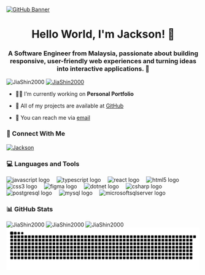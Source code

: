 [![GitHub Banner](https://images-wixmp-ed30a86b8c4ca887773594c2.wixmp.com/f/c83c004e-1370-4756-88e5-4071de797088/de0dib6-0d584820-45d9-49c8-a54d-a33b98ac8372.gif?token=eyJ0eXAiOiJKV1QiLCJhbGciOiJIUzI1NiJ9.eyJzdWIiOiJ1cm46YXBwOjdlMGQxODg5ODIyNjQzNzNhNWYwZDQxNWVhMGQyNmUwIiwiaXNzIjoidXJuOmFwcDo3ZTBkMTg4OTgyMjY0MzczYTVmMGQ0MTVlYTBkMjZlMCIsIm9iaiI6W1t7InBhdGgiOiJcL2ZcL2M4M2MwMDRlLTEzNzAtNDc1Ni04OGU1LTQwNzFkZTc5NzA4OFwvZGUwZGliNi0wZDU4NDgyMC00NWQ5LTQ5YzgtYTU0ZC1hMzNiOThhYzgzNzIuZ2lmIn1dXSwiYXVkIjpbInVybjpzZXJ2aWNlOmZpbGUuZG93bmxvYWQiXX0.oIKwFOK9Aqd8E2YOv8KDWQoSyNhyM_7E6T34Td20ZKE)](https://github.com/JiaShin2000)
<h1 align="center">Hello World, I'm Jackson! 👋</h1>

<h3 align="center">A Software Engineer from Malaysia, passionate about building responsive, user-friendly web experiences and turning ideas into interactive applications. 🚀</h3>

<img src="https://komarev.com/ghpvc/?username=JiaShin2000&label=Profile%20views&color=0e75b6&style=flat" alt="JiaShin2000" />
<a href="https://github.com/ryo-ma/github-profile-trophy"><img src="https://github-profile-trophy.vercel.app/?username=JiaShin2000&row=1" alt="JiaShin2000" /></a>

- 👨‍💻 I’m currently working on **Personal Portfolio**

- 📁 All of my projects are available at [GitHub](https://github.com/JiaShin2000?tab=repositories)

- 📩 You can reach me via [email](mailto:jiashin1644@gmail.com)

<h3 align="left">🤝 Connect With Me</h3>
<p align="left">
<a href="https://www.linkedin.com/in/jiashin/" target="blank"><img align="center" src="https://raw.githubusercontent.com/rahuldkjain/github-profile-readme-generator/master/src/images/icons/Social/linked-in-alt.svg" alt="Jackson" height="30" width="30" /></a>
</p>

<h3 align="left">💻 Languages and Tools</h3>
<div align="left">
  <img src="https://cdn.jsdelivr.net/gh/devicons/devicon/icons/javascript/javascript-original.svg" height="40" alt="javascript logo"  />
  <img width="10" />
  <img src="https://cdn.jsdelivr.net/gh/devicons/devicon/icons/typescript/typescript-original.svg" height="40" alt="typescript logo"  />
  <img width="10" />
  <img src="https://cdn.jsdelivr.net/gh/devicons/devicon/icons/react/react-original.svg" height="40" alt="react logo"  />
  <img width="10" />
  <img src="https://cdn.jsdelivr.net/gh/devicons/devicon/icons/html5/html5-original.svg" height="40" alt="html5 logo"  />
  <img width="10" />
  <img src="https://cdn.jsdelivr.net/gh/devicons/devicon/icons/css3/css3-original.svg" height="40" alt="css3 logo"  />
  <img width="10" />
  <img src="https://cdn.jsdelivr.net/gh/devicons/devicon@latest/icons/figma/figma-original.svg" height="40" alt="figma logo"  />
  <img width="10" />
  <img src="https://cdn.jsdelivr.net/gh/devicons/devicon@latest/icons/dot-net/dot-net-plain-wordmark.svg" height="40" alt="dotnet logo"  />
  <img width="10" />
  <img src="https://cdn.jsdelivr.net/gh/devicons/devicon/icons/csharp/csharp-original.svg" height="40" alt="csharp logo"  />
  <img width="10" />
  <img src="https://cdn.jsdelivr.net/gh/devicons/devicon@latest/icons/postgresql/postgresql-original.svg" height="40" alt="postgresql logo"  />
  <img width="10" />
  <img src="https://cdn.jsdelivr.net/gh/devicons/devicon@latest/icons/mysql/mysql-original-wordmark.svg" height="40" alt="mysql logo"  />
  <img width="10" />
  <img src="https://cdn.jsdelivr.net/gh/devicons/devicon@latest/icons/microsoftsqlserver/microsoftsqlserver-plain-wordmark.svg" height="40" alt="microsoftsqlserver logo"  />
</div>

<h3 align="left">📊 GitHub Stats</h3>
<div>
<img src="https://github-readme-stats.vercel.app/api/top-langs?username=JiaShin2000&show_icons=true&locale=en&layout=compact" alt="JiaShin2000" height="200" />

<img src="https://github-readme-stats.vercel.app/api?username=JiaShin2000&show_icons=true&locale=en" alt="JiaShin2000" height="200" />

<img src="https://github-readme-streak-stats.herokuapp.com/?user=JiaShin2000&" alt="JiaShin2000" height="200" />
</div>

<picture>
  <source media="(prefers-color-scheme: dark)" srcset="https://raw.githubusercontent.com/JiaShin2000/JiaShin2000/output/github-snake-dark.svg" />
  <source media="(prefers-color-scheme: light)" srcset="https://raw.githubusercontent.com/JiaShin2000/JiaShin2000/output/github-snake.svg" />
  <img alt="github-snake" src="https://raw.githubusercontent.com/JiaShin2000/JiaShin2000/output/github-snake.svg" />
</picture>

